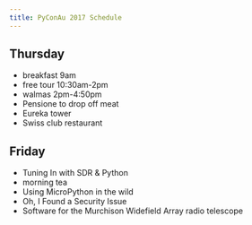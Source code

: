 ```yaml
---
title: PyConAu 2017 Schedule
---
```


## Thursday
 * breakfast 9am
 * free tour 10:30am-2pm
 * walmas 2pm-4:50pm
 * Pensione to drop off meat 
 * Eureka tower
 * Swiss club restaurant 

## Friday
 * Tuning In with SDR & Python
 * morning tea
 * Using MicroPython in the wild
 * Oh, I Found a Security Issue
 * Software for the Murchison Widefield Array radio telescope
